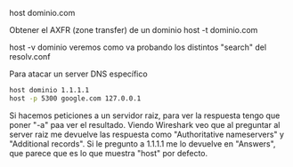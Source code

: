 host dominio.com

Obtener el AXFR (zone transfer) de un dominio
host -t dominio.com

host -v dominio
  veremos como va probando los distintos "search" del resolv.conf

Para atacar un server DNS específico

```bash
host dominio 1.1.1.1
host -p 5300 google.com 127.0.0.1
```

Si hacemos peticiones a un servidor raiz, para ver la respuesta tengo que poner "-a" paa ver el resultado.
Viendo Wireshark veo que al preguntar al server raiz me devuelve las respuesta como "Authoritative nameservers" y "Additional records".
Si le pregunto a 1.1.1.1 me lo devuelve en "Answers", que parece que es lo que muestra "host" por defecto.
